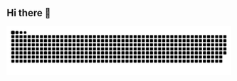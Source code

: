 ## Hi there 👋
<!--
![Anurag's GitHub stats](https://github-readme-stats.vercel.app/api?username=SuYLing)
![Top Langs](https://github-readme-stats.vercel.app/api/top-langs/?username=SuYLing)
![Ashutosh's github activity graph](https://github-readme-activity-graph.vercel.app/graph?username=SuYLing)
![GitHub Streak](https://streak-stats.demolab.com/?user=SuYLing)
-->


![HuiDBK's github activity graph](https://raw.githubusercontent.com/SuYLing/SuYLing/output/github-contribution-grid-snake.svg)
